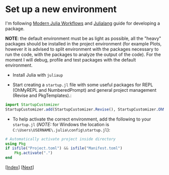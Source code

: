 # Set up a new environment

I'm following [Modern Julia Workflows](https://modernjuliaworkflows.org/) and [Julialang](https://julialang.org/contribute/developing_package/) guide for developing a package.

**NOTE**: the default environment must be as light as possible, all the "heavy" packages should be installed in the project environment (for example Plots, however it is advised to split environment with the packages necessary to run the code, with the packages to analyze the output of the code). For the moment I will debug, profile and test packages with the default environment.

- Install Julia with `juliaup`

- Start creating a `startup.jl` file with some useful packages for REPL (OhMyREPL and NumberedPrompt) and general project management (Revise and PkgTemplates).:

```julia
import StartupCustomizer
StartupCustomizer.add(StartupCustomizer.Revise(), StartupCustomizer.OhMyREPL(), StartupCustomizer.NumberedPrompt(), StartupCustomizer.PkgTemplates())
```

- To help activate the correct environment, add the following to your `startup.jl` (*NOTE:* for Windows the location is `C:\Users\USERNAME\.julia\config\startup.jl`):

```julia
# Automatically activate project inside directory
using Pkg
if isfile("Project.toml") && isfile("Manifest.toml")
    Pkg.activate(".")
end
```

\[[Index](./julia-index.md)\] \[[Next](./Create_new_package.md)\]